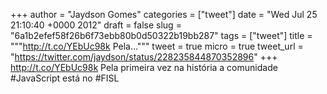 
+++
author = "Jaydson Gomes"
categories = ["tweet"]
date = "Wed Jul 25 21:10:40 +0000 2012"
draft = false
slug = "6a1b2efef58f26b6f73ebb80b0d50322b19bb287"
tags = ["tweet"]
title = """http://t.co/YEbUc98k Pela..."""
tweet = true
micro = true
tweet_url = "https://twitter.com/jaydson/status/228235844870352896"
+++
http://t.co/YEbUc98k Pela primeira vez na história a comunidade #JavaScript está no #FISL
